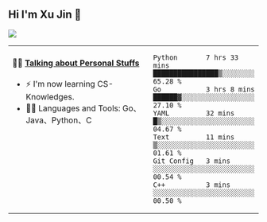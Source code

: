 
## Hi I'm Xu Jin 👋
![](https://komarev.com/ghpvc/?username=jiayouxujin&color=brightgreen&label=PROFILE+VIEWS)



<table align="center">
<tr>
<td valign="top" width="60%">

#### 🏋️‍♀️ <a href="https://github.com/jiayouxujin" target="_blank">Talking about Personal Stuffs</a>
<!-- recent_releases starts -->

- ⚡  I'm now learning CS-Knowledges.  
- 🏊‍♂️ Languages and Tools: Go、Java、Python、C
<!-- recent_releases ends -->
</td>
<td>
 
<!--START_SECTION:waka-->

```text
Python       7 hrs 33 mins   ████████████████▒░░░░░░░░   65.28 %
Go           3 hrs 8 mins    ██████▓░░░░░░░░░░░░░░░░░░   27.10 %
YAML         32 mins         █▒░░░░░░░░░░░░░░░░░░░░░░░   04.67 %
Text         11 mins         ▒░░░░░░░░░░░░░░░░░░░░░░░░   01.61 %
Git Config   3 mins          ░░░░░░░░░░░░░░░░░░░░░░░░░   00.54 %
C++          3 mins          ░░░░░░░░░░░░░░░░░░░░░░░░░   00.50 %
```

<!--END_SECTION:waka-->
 
</td>
</tr>
</table>





